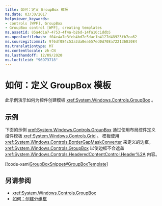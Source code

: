 ```yaml
---
title: 如何：定义 GroupBox 模板
ms.date: 03/30/2017
helpviewer_keywords:
- controls [WPF], GroupBox
- GroupBox control [WPF], creating templates
ms.assetid: 85a4d1a7-4753-4f4a-b26d-14fa10c1ddb5
ms.openlocfilehash: f04e4a7e3feb4bd7c5dac1b4127d48923fb7ea62
ms.sourcegitcommit: 9f6df084c53a3da0ea657ed0d708a72213683084
ms.translationtype: MT
ms.contentlocale: zh-CN
ms.lasthandoff: 12/09/2020
ms.locfileid: "96973718"
---
```

# <a name="how-to-define-a-groupbox-template"></a>如何：定义 GroupBox 模板

此示例演示如何为控件创建模板 <xref:System.Windows.Controls.GroupBox> 。  
  
## <a name="example"></a>示例  

 下面的示例 <xref:System.Windows.Controls.GroupBox> 通过使用布局控件定义控件模板 <xref:System.Windows.Controls.Grid> 。 模板使用 <xref:System.Windows.Controls.BorderGapMaskConverter> 来定义的边框， <xref:System.Windows.Controls.GroupBox> 以使边框不会遮盖 <xref:System.Windows.Controls.HeaderedContentControl.Header%2A> 内容。  
  
 [!code-xaml[GroupBoxSnippet#GroupBoxTemplate](~/samples/snippets/csharp/VS_Snippets_Wpf/GroupBoxSnippet/CS/Window1.xaml#groupboxtemplate)]  
  
## <a name="see-also"></a>另请参阅

- <xref:System.Windows.Controls.GroupBox>
- [如何：创建分组框](/previous-versions/dotnet/netframework-3.5/ms748321(v=vs.90))
